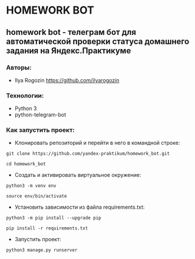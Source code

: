 # HOMEWORK BOT
## homework bot - телеграм бот для автоматической проверки статуса домашнего задания на Яндекс.Практикуме
### Авторы:
- Ilya Rogozin https://github.com/ilyarogozin
### Технологии:
- Python 3
- python-telegram-bot
### Как запустить проект:

- Клонировать репозиторий и перейти в него в командной строке:
```
git clone https://github.com/yandex-praktikum/homework_bot.git
```
```
cd homework_bot
```

- Cоздать и активировать виртуальное окружение:
```
python3 -m venv env
```
```
source env/bin/activate
```

- Установить зависимости из файла requirements.txt:
```
python3 -m pip install --upgrade pip
```
```
pip install -r requirements.txt
```

- Запустить проект:

```
python3 manage.py runserver
```
